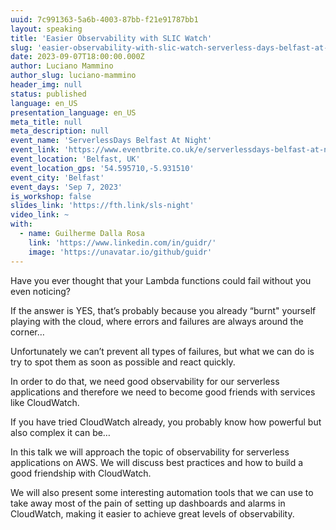 ```yaml
---
uuid: 7c991363-5a6b-4003-87bb-f21e91787bb1
layout: speaking
title: 'Easier Observability with SLIC Watch'
slug: 'easier-observability-with-slic-watch-serverless-days-belfast-at-night'
date: 2023-09-07T18:00:00.000Z
author: Luciano Mammino
author_slug: luciano-mammino
header_img: null
status: published
language: en_US
presentation_language: en_US
meta_title: null
meta_description: null
event_name: 'ServerlessDays Belfast At Night'
event_link: 'https://www.eventbrite.co.uk/e/serverlessdays-belfast-at-night-tickets-695897958527'
event_location: 'Belfast, UK'
event_location_gps: '54.595710,-5.931510'
event_city: 'Belfast'
event_days: 'Sep 7, 2023'
is_workshop: false
slides_link: 'https://fth.link/sls-night'
video_link: ~
with:
  - name: Guilherme Dalla Rosa
    link: 'https://www.linkedin.com/in/guidr/'
    image: 'https://unavatar.io/github/guidr'
---
```


Have you ever thought that your Lambda functions could fail without you even noticing?

If the answer is YES, that’s probably because you already “burnt" yourself playing with the cloud, where errors and failures are always around the corner…

Unfortunately we can’t prevent all types of failures, but what we can do is try to spot them as soon as possible and react quickly.

In order to do that, we need good observability for our serverless applications and therefore we need to become good friends with services like CloudWatch.

If you have tried CloudWatch already, you probably know how powerful but also complex it can be…

In this talk we will approach the topic of observability for serverless applications on AWS. We will discuss best practices and how to build a good friendship with CloudWatch.

We will also present some interesting automation tools that we can use to take away most of the pain of setting up dashboards and alarms in CloudWatch, making it easier to achieve great levels of observability.
